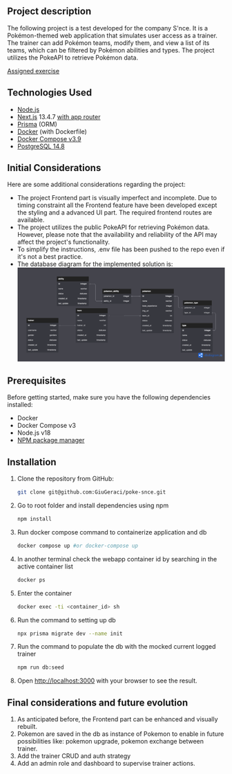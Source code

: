 ## Project description

The following project is a test developed for the company S'nce. It is a Pokémon-themed web application that simulates user access as a trainer. The trainer can add Pokémon teams, modify them, and view a list of its teams, which can be filtered by Pokémon abilities and types. The project utilizes the PokeAPI to retrieve Pokémon data.

[Assigned exercise](https://docs.google.com/document/d/1oiJKRK2ReXyzn2JTYgqO-KEGkSvpeRl-DA2pA4_1DJk/edit)

## Technologies Used

- [Node.js](https://nodejs.org/en)
- [Next.js](https://nextjs.org/) 13.4.7 [with app router](https://nextjs.org/docs/app)
- [Prisma](https://www.prisma.io/) (ORM)
- [Docker](https://www.docker.com/) (with Dockerfile)
- [Docker Compose v3.9](https://docs.docker.com/compose/compose-file/compose-file-v3/)
- [PostgreSQL 14.8](https://www.postgresql.org/)

## Initial Considerations

Here are some additional considerations regarding the project:

- The project Frontend part is visually imperfect and incomplete. Due to timing constraint all the Frontend feature have been developed except the styling and a advanced UI part. The required frontend routes are available.
- The project utilizes the public PokeAPI for retrieving Pokémon data. However, please note that the availability and reliability of the API may affect the project's functionality.
- To simplify the instructions, .env file has been pushed to the repo even if it's not a best practice.
- The database diagram for the implemented solution is:
  ![db](/docs/db_diagram.png)

## Prerequisites

Before getting started, make sure you have the following dependencies installed:

- Docker
- Docker Compose v3
- Node.js v18
- [NPM package manager](https://www.npmjs.com/)

## Installation

1. Clone the repository from GitHub:

   ```bash
   git clone git@github.com:GiuGeraci/poke-snce.git
   ```

2. Go to root folder and install dependencies using npm
   ```bash
   npm install
   ```
3. Run docker compose command to containerize application and db
   ```bash
   docker compose up #or docker-compose up
   ```
4. In another terminal check the webapp container id by searching in the active container list
   ```bash
   docker ps
   ```
5. Enter the container
   ```bash
   docker exec -ti <container_id> sh
   ```
6. Run the command to setting up db
   ```bash
   npx prisma migrate dev --name init
   ```
7. Run the command to populate the db with the mocked current logged trainer

   ```bash
   npm run db:seed
   ```

8. Open [http://localhost:3000](http://localhost:3000) with your browser to see the result.

## Final considerations and future evolution

1. As anticipated before, the Frontend part can be enhanced and visually rebuilt.
2. Pokemon are saved in the db as instance of Pokemon to enable in future possibilities like: pokemon upgrade, pokemon exchange between trainer.
3. Add the trainer CRUD and auth strategy
4. Add an admin role and dashboard to supervise trainer actions.
